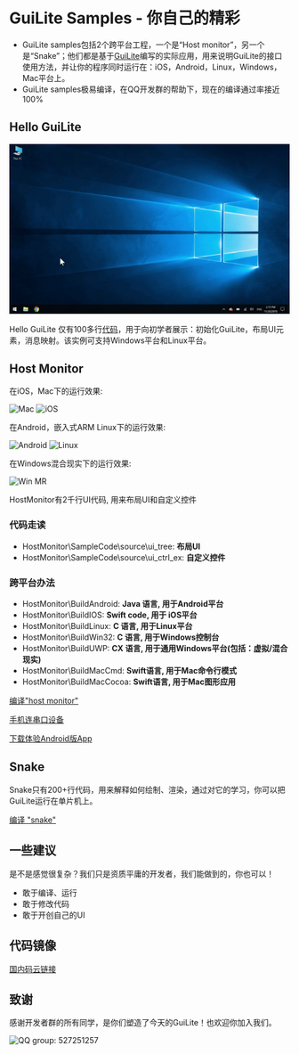 # GuiLite Samples - 你自己的精彩
- GuiLite samples包括2个跨平台工程，一个是“Host monitor”，另一个是“Snake”；他们都是基于[GuiLite](https://github.com/idea4good/GuiLite)编写的实际应用，用来说明GuiLite的接口使用方法，并让你的程序同时运行在：iOS，Android，Linux，Windows，Mac平台上。
- GuiLite samples极易编译，在QQ开发群的帮助下，现在的编译通过率接近100%

## Hello GuiLite
![HelloGuiLite](doc/HelloGuiLite.gif)

Hello GuiLite 仅有100多行[代码](https://github.com/idea4good/GuiLiteSamples/blob/master/HelloGuiLite/UIcode/helloGL.cpp)，用于向初学者展示：初始化GuiLite，布局UI元素，消息映射。该实例可支持Windows平台和Linux平台。

## Host Monitor
在iOS，Mac下的运行效果:

![Mac](Mac.gif) ![iOS](Ios.landscape.gif)

在Android，嵌入式ARM Linux下的运行效果:

![Android](Android.gif) ![Linux](Linux.gif)

在Windows混合现实下的运行效果:

![Win MR](WinMR.gif)

HostMonitor有2千行UI代码, 用来布局UI和自定义控件
### 代码走读
- HostMonitor\SampleCode\source\ui_tree: **布局UI**
- HostMonitor\SampleCode\source\ui_ctrl_ex: **自定义控件**

### 跨平台办法
- HostMonitor\BuildAndroid: **Java 语言, 用于Android平台**
- HostMonitor\BuildIOS: **Swift code, 用于 iOS平台**
- HostMonitor\BuildLinux: **C 语言, 用于Linux平台**
- HostMonitor\BuildWin32: **C 语言, 用于Windows控制台**
- HostMonitor\BuildUWP: **CX 语言, 用于通用Windows平台(包括：虚拟/混合现实)**
- HostMonitor\BuildMacCmd: **Swift语言, 用于Mac命令行模式**
- HostMonitor\BuildMacCocoa: **Swift语言, 用于Mac图形应用**

[编译"host monitor"](HostMonitor/README.md)

[手机连串口设备](Serial.md)

[下载体验Android版App](http://zhushou.360.cn/detail/index/soft_id/1754231)

## Snake
Snake只有200+行代码，用来解释如何绘制、渲染，通过对它的学习，你可以把GuiLite运行在单片机上。

[编译 "snake"](../Snake/README.md)

## 一些建议
是不是感觉很复杂？我们只是资质平庸的开发者，我们能做到的，你也可以！
- 敢于编译、运行
- 敢于修改代码
- 敢于开创自己的UI

## 代码镜像
[国内码云链接](https://gitee.com/idea4good/GuiLiteSamples)

## 致谢
感谢开发者群的所有同学，是你们塑造了今天的GuiLite！也欢迎你加入我们。

![QQ group: 527251257](qq.group.jpg)
